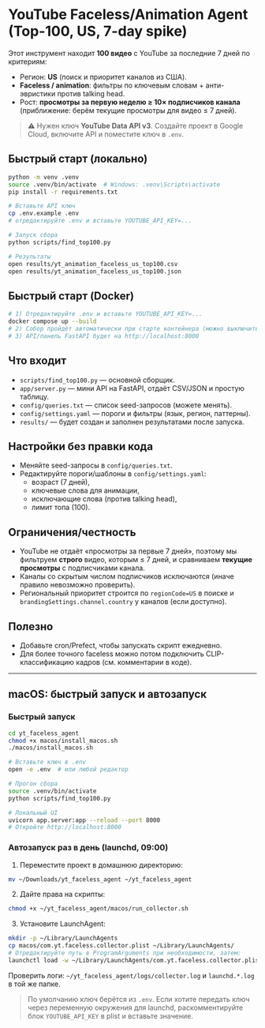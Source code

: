 # YouTube Faceless/Animation Agent (Top-100, US, 7-day spike)

Этот инструмент находит **100 видео** с YouTube за последние 7 дней по критериям:
- Регион: **US** (поиск и приоритет каналов из США).
- **Faceless / animation**: фильтры по ключевым словам + анти-эвристики против talking head.
- Рост: **просмотры за первую неделю ≥ 10× подписчиков канала** (приближение: берём текущие просмотры для видео ≤ 7 дней).

> ⚠️ Нужен ключ **YouTube Data API v3**. Создайте проект в Google Cloud, включите API и поместите ключ в `.env`.

## Быстрый старт (локально)

```bash
python -m venv .venv
source .venv/bin/activate  # Windows: .venv\Scripts\activate
pip install -r requirements.txt

# Вставьте API ключ
cp .env.example .env
# отредактируйте .env и вставьте YOUTUBE_API_KEY=...

# Запуск сбора
python scripts/find_top100.py

# Результаты
open results/yt_animation_faceless_us_top100.csv
open results/yt_animation_faceless_us_top100.json
```

## Быстрый старт (Docker)

```bash
# 1) Отредактируйте .env и вставьте YOUTUBE_API_KEY=...
docker compose up --build
# 2) Собор пройдёт автоматически при старте контейнера (можно выключить авто—см. docker-compose.yml)
# 3) API/панель FastAPI будет на http://localhost:8000
```

## Что входит
- `scripts/find_top100.py` — основной сборщик.
- `app/server.py` — мини API на FastAPI, отдаёт CSV/JSON и простую таблицу.
- `config/queries.txt` — список seed-запросов (можете менять).
- `config/settings.yaml` — пороги и фильтры (язык, регион, паттерны).
- `results/` — будет создан и заполнен результатами после запуска.

## Настройки без правки кода
- Меняйте seed-запросы в `config/queries.txt`.
- Редактируйте пороги/шаблоны в `config/settings.yaml`:
  - возраст (7 дней),
  - ключевые слова для анимации,
  - исключающие слова (против talking head),
  - лимит топа (100).

## Ограничения/честность
- YouTube не отдаёт «просмотры за первые 7 дней», поэтому мы фильтруем **строго** видео, которым ≤ 7 дней, и сравниваем **текущие просмотры** с подписчиками канала.
- Каналы со скрытым числом подписчиков исключаются (иначе правило невозможно проверить).
- Региональный приоритет строится по `regionCode=US` в поиске и `brandingSettings.channel.country` у каналов (если доступно).

## Полезно
- Добавьте cron/Prefect, чтобы запускать скрипт ежедневно.
- Для более точного faceless можно потом подключить CLIP-классификацию кадров (см. комментарии в коде).

---

## macOS: быстрый запуск и автозапуск

### Быстрый запуск
```bash
cd yt_faceless_agent
chmod +x macos/install_macos.sh
./macos/install_macos.sh

# Вставьте ключ в .env
open -e .env  # или любой редактор

# Прогон сбора
source .venv/bin/activate
python scripts/find_top100.py

# Локальный UI
uvicorn app.server:app --reload --port 8000
# Откройте http://localhost:8000
```

### Автозапуск раз в день (launchd, 09:00)
1) Переместите проект в домашнюю директорию:
```bash
mv ~/Downloads/yt_faceless_agent ~/yt_faceless_agent
```
2) Дайте права на скрипты:
```bash
chmod +x ~/yt_faceless_agent/macos/run_collector.sh
```
3) Установите LaunchAgent:
```bash
mkdir -p ~/Library/LaunchAgents
cp macos/com.yt.faceless.collector.plist ~/Library/LaunchAgents/
# Отредактируйте путь в ProgramArguments при необходимости, затем:
launchctl load -w ~/Library/LaunchAgents/com.yt.faceless.collector.plist
```
Проверить логи: `~/yt_faceless_agent/logs/collector.log` и `launchd.*.log` в той же папке.

> По умолчанию ключ берётся из `.env`. Если хотите передать ключ через переменную окружения для launchd, раскомментируйте блок `YOUTUBE_API_KEY` в plist и вставьте значение.
